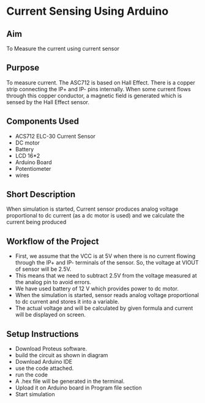 # Current Sensing Using Arduino
## Aim
To Measure the current using current sensor
## Purpose
To measure current.
The ASC712 is based on Hall Effect. There is a copper strip connecting the IP+ and IP- pins internally. When some current flows through this copper conductor, a magnetic field is generated which is sensed by the Hall Effect sensor. 
## Components Used
- ACS712 ELC-30 Current Sensor
- DC motor
- Battery
- LCD 16*2
- Arduino Board
- Potentiometer
- wires
## Short Description 
When simulation is started, Current sensor produces analog voltage proportional to dc current (as a dc motor is used)
and we calculate the current being produced

## Workflow of the Project
- First, we assume that the VCC is at 5V  when there is no current flowing through the IP+ and IP- terminals of the sensor. So, the voltage at VIOUT of sensor will be 2.5V.
- This means that we need to subtract 2.5V from the voltage measured at the analog pin to avoid errors.
- We have used battery of 12 V which provides power to dc motor.
- When the simulation is started, sensor reads analog voltage proportional to dc current and stores it into a variable.
- The actual voltage and will be calculated by given formula and current will be displayed on screen.
## Setup Instructions
- Download Proteus software.
- build the circuit as shown in diagram
- Download Arduino IDE
- use the code attached.
- run the code
- A .hex file will be generated in the terminal.
- Upload it on Arduino board in Program file section
- Start simulation
